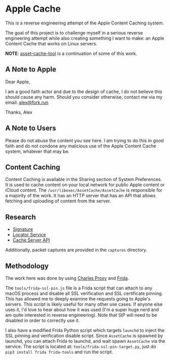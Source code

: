 # Apple Cache

This is a reverse engineering attempt of the Apple Content Caching system.

The goal of this project is to challenge myself in a serious reverse engineering
attempt while also creating something I want to make: an Apple Content Cache that works on Linux servers.

**NOTE**: [asset-cache-tool](https://github.com/GayPizzaSpecifications/asset-cache-tool) is a continuation of some of this work.

## A Note to Apple

Dear Apple,

I am a good faith actor and due to the design of cache, I do not believe this should cause any harm. Should you consider otherwise, contact me via my email: alex@fork.run

Thanks,
Alex

## A Note to Users

Please do not abuse the content you see here. I am trying to do this in good faith and do not condone any malicious use of the Apple Content Cache system, whatever that may be.

## Content Caching

Content Caching is available in the Sharing section of System Preferences.
It is used to cache content on your local network for public Apple content or
iCloud content. The `/usr/libexec/AssetCache/AssetCache` is responsible for a majority
of the work. It has an HTTP server that has an API that allows fetching and uploading of content from the server.

## Research

* [Signature](signature/README.md)
* [Locator Service](locator/README.md)
* [Cache Server API](server/README.md)

Additionally, packet captures are provided in the `captures` directory.

## Methodology

The work here was done by using [Charles Proxy](https://www.charlesproxy.com/) and [Frida](https://www.frida.re/).

The `tools/frida-ssl-pin.js` file is a Frida script that can attach to any macOS process and disable all SSL verification and SSL certificate pinning. This has allowed me to deeply examine the requests going to Apple's servers. This script is likely useful
for many other use cases. If anyone else uses it, I'd love to hear about how it was used (I'm a super huge nerd and am quite interested in reverse engineering).
Note that SIP will need to be disabled in order to correctly use it.

I also have a modified Frida Python script which targets `launchd` to inject the SSL pinning and verification disable script.
Since `AssetCache` is spawned by launchd, you can attach Frida to launchd, and wait
spawn `AssetCache` via the service. The script is located at: `tools/frida-ssl-pin-target.py`, just do `pip3 install frida frida-tools` and run the script.
